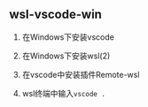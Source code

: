 ## wsl-vscode-win

1. 在Windows下安装vscode

2. 在Windows下安装wsl(2)
   
3. 在vscode中安装插件Remote-wsl
   
4. wsl终端中输入```vscode .```